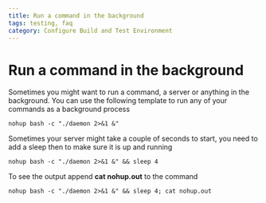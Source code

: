 ```yaml
---
title: Run a command in the background
tags: testing, faq
category: Configure Build and Test Environment
---
```


# Run a command in the background

Sometimes you might want to run a command, a server or anything in the background. You can use the following template to run any of your commands as a background process

~~~shell
nohup bash -c "./daemon 2>&1 &"
~~~

Sometimes your server might take a couple of seconds to start, you need to add a sleep then to make sure it is up and running

~~~shell
nohup bash -c "./daemon 2>&1 &" && sleep 4
~~~


To see the output append **cat nohup.out** to the command

~~~shell
nohup bash -c "./daemon 2>&1 &" && sleep 4; cat nohup.out
~~~
